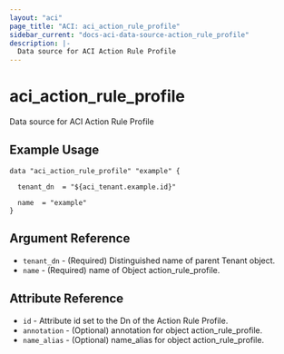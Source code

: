 ```yaml
---
layout: "aci"
page_title: "ACI: aci_action_rule_profile"
sidebar_current: "docs-aci-data-source-action_rule_profile"
description: |-
  Data source for ACI Action Rule Profile
---
```


# aci_action_rule_profile #
Data source for ACI Action Rule Profile

## Example Usage ##

```hcl
data "aci_action_rule_profile" "example" {

  tenant_dn  = "${aci_tenant.example.id}"

  name  = "example"
}
```
## Argument Reference ##
* `tenant_dn` - (Required) Distinguished name of parent Tenant object.
* `name` - (Required) name of Object action_rule_profile.



## Attribute Reference

* `id` - Attribute id set to the Dn of the Action Rule Profile.
* `annotation` - (Optional) annotation for object action_rule_profile.
* `name_alias` - (Optional) name_alias for object action_rule_profile.
